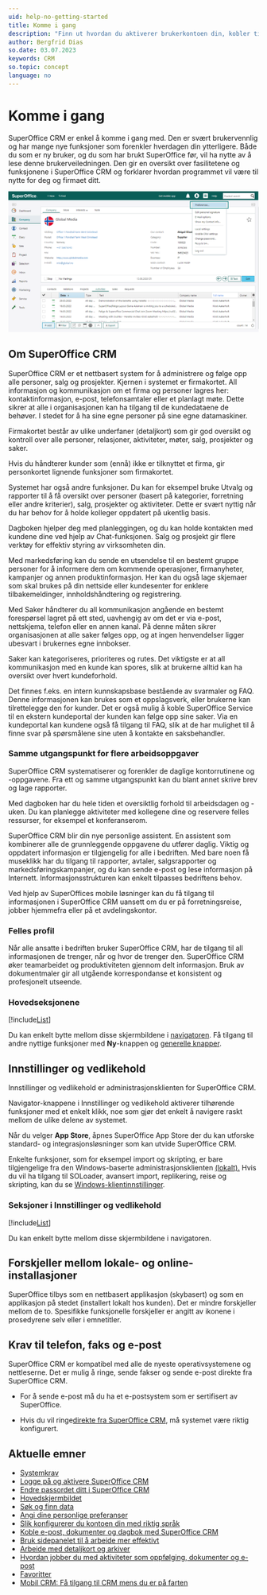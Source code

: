 ```yaml
---
uid: help-no-getting-started
title: Komme i gang
description: "Finn ut hvordan du aktiverer brukerkontoen din, kobler til e-post og dokumenter og angir personlige preferanser."
author: Bergfrid Dias
so.date: 03.07.2023
keywords: CRM
so.topic: concept
language: no
---
```


# Komme i gang

SuperOffice CRM er enkel å komme i gang med. Den er svært brukervennlig og har mange nye funksjoner som forenkler hverdagen din ytterligere. Både du som er ny bruker, og du som har brukt SuperOffice før, vil ha nytte av å lese denne brukerveiledningen. Den gir en oversikt over fasilitetene og funksjonene i SuperOffice CRM og forklarer hvordan programmet vil være til nytte for deg og firmaet ditt.

![Gå til din personlige innstilling, og velg innstillingen du vil endre -screenshot][img1]

## Om SuperOffice CRM

SuperOffice CRM er et nettbasert system for å administrere og følge opp alle personer, salg og prosjekter. Kjernen i systemet er firmakortet. All informasjon og kommunikasjon om et firma og personer lagres her: kontaktinformasjon, e-post, telefonsamtaler eller et planlagt møte. Dette sikrer at alle i organisasjonen kan ha tilgang til de kundedataene de behøver. I stedet for å ha sine egne personer på sine egne datamaskiner.

Firmakortet består av ulike underfaner (detaljkort) som gir god oversikt og kontroll over alle personer, relasjoner, aktiviteter, møter, salg, prosjekter og saker.

Hvis du håndterer kunder som (ennå) ikke er tilknyttet et firma, gir personkortet lignende funksjoner som firmakortet.

Systemet har også andre funksjoner. Du kan for eksempel bruke Utvalg og rapporter til å få oversikt over personer (basert på kategorier, forretning eller andre kriterier), salg, prosjekter og aktiviteter. Dette er svært nyttig når du har behov for å holde kolleger oppdatert på ukentlig basis.

Dagboken hjelper deg med planleggingen, og du kan holde kontakten med kundene dine ved hjelp av Chat-funksjonen. Salg og prosjekt gir flere verktøy for effektiv styring av virksomheten din.

Med markedsføring kan du sende en utsendelse til en bestemt gruppe personer for å informere dem om kommende operasjoner, firmanyheter, kampanjer og annen produktinformasjon. Her kan du også lage skjemaer som skal brukes på din nettside eller kundesenter for enklere tilbakemeldinger, innholdshåndtering og registrering.

Med Saker håndterer du all kommunikasjon angående en bestemt forespørsel lagret på ett sted, uavhengig av om det er via e-post, nettskjema, telefon eller en annen kanal. På denne måten sikrer organisasjonen at alle saker følges opp, og at ingen henvendelser ligger ubesvart i brukernes egne innbokser.

Saker kan kategoriseres, prioriteres og rutes. Det viktigste er at all kommunikasjon med en kunde kan spores, slik at brukerne alltid kan ha oversikt over hvert kundeforhold.

Det finnes f.eks. en intern kunnskapsbase bestående av svarmaler og FAQ. Denne informasjonen kan brukes som et oppslagsverk, eller brukerne kan tilrettelegge den for kunder. Det er også mulig å koble SuperOffice Service til en ekstern kundeportal der kunden kan følge opp sine saker. Via en kundeportal kan kundene også få tilgang til FAQ, slik at de har mulighet til å finne svar på spørsmålene sine uten å kontakte en saksbehandler.

### Samme utgangspunkt for flere arbeidsoppgaver

SuperOffice CRM systematiserer og forenkler de daglige kontorrutinene og -oppgavene. Fra ett og samme utgangspunkt kan du blant annet skrive brev og lage rapporter.

Med dagboken har du hele tiden et oversiktlig forhold til arbeidsdagen og -uken. Du kan planlegge aktiviteter med kollegene dine og reservere felles ressurser, for eksempel et konferanserom.

SuperOffice CRM blir din nye personlige assistent. En assistent som kombinerer alle de grunnleggende oppgavene du utfører daglig. Viktig og oppdatert informasjon er tilgjengelig for alle i bedriften. Med bare noen få museklikk har du tilgang til rapporter, avtaler, salgsrapporter og markedsføringskampanjer, og du kan sende e-post og lese informasjon på Internett. Informasjonsstrukturen kan enkelt tilpasses bedriftens behov.

Ved hjelp av SuperOffices mobile løsninger kan du få tilgang til informasjonen i SuperOffice CRM uansett om du er på forretningsreise, jobber hjemmefra eller på et avdelingskontor.

### Felles profil

Når alle ansatte i bedriften bruker SuperOffice CRM, har de tilgang til all informasjonen de trenger, når og hvor de trenger den. SuperOffice CRM øker teamarbeidet og produktiviteten gjennom delt informasjon. Bruk av dokumentmaler gir all utgående korrespondanse et konsistent og profesjonelt utseende.

### Hovedseksjonene

[!include[List](includes/list-crm-sections.md)]

Du kan enkelt bytte mellom disse skjermbildene i [navigatoren][1]. Få tilgang til andre nyttige funksjoner med **Ny**-knappen og [generelle knapper][3].

## Innstillinger og vedlikehold

Innstillinger og vedlikehold er administrasjonsklienten for SuperOffice CRM.

Navigator-knappene i Innstillinger og vedlikehold aktiverer tilhørende funksjoner med et enkelt klikk, noe som gjør det enkelt å navigere raskt mellom de ulike delene av systemet.

Når du velger **App Store**, åpnes SuperOffice App Store der du kan utforske standard- og integrasjonsløsninger som kan utvide SuperOffice CRM.

Enkelte funksjoner, som for eksempel import og skripting, er bare tilgjengelige fra den Windows-baserte administrasjonsklienten [(lokalt).][1] Hvis du vil ha tilgang til SOLoader, avansert import, replikering, reise og skripting, kan du se [Windows-klientinnstillinger][20].

### Seksjoner i Innstillinger og vedlikehold

[!include[List](includes/list-admin-sections.md)]

Du kan enkelt bytte mellom disse skjermbildene i navigatoren.

## Forskjeller mellom lokale- og online-installasjoner

SuperOffice tilbys som en nettbasert applikasjon (skybasert) og som en applikasjon på stedet (installert lokalt hos kunden). Det er mindre forskjeller mellom de to. Spesifikke funksjonelle forskjeller er angitt av ikonene i prosedyrene selv eller i emnetitler.

## Krav til telefon, faks og e-post

SuperOffice CRM er kompatibel med alle de nyeste operativsystemene og nettleserne. Det er mulig å ringe, sende fakser og sende e-post direkte fra SuperOffice CRM.

* For å sende e-post må du ha et e-postsystem som er sertifisert av SuperOffice.

* Hvis du vil ringe[direkte fra SuperOffice CRM][16], må systemet være riktig konfigurert.

## Aktuelle emner

* [Systemkrav][21]
* [Logge på og aktivere SuperOffice CRM][6]
* [Endre passordet ditt i SuperOffice CRM][5]
* [Hovedskjermbildet][2]
* [Søk og finn data][14]
* [Angi dine personlige preferanser][7]
* [Slik konfigurerer du kontoen din med riktig språk][15]
* [Koble e-post, dokumenter og dagbok med SuperOffice CRM][8]
* [Bruk sidepanelet til å arbeide mer effektivt][4]
* [Arbeide med detaljkort og arkiver][12]
* [Hvordan jobber du med aktiviteter som oppfølging, dokumenter og e-post][13]
* [Favoritter][11]
* [Mobil CRM: Få tilgang til CRM mens du er på farten][9]

<!-- Referenced links -->
[1]: main-screen/navigator.md
[3]: main-screen/index.md#global-buttons
[2]: main-screen/index.md
[4]: main-screen/side-panel.md
[5]: login.md#forgot-password
[6]: login.md
[7]: preferences.md
[8]: connect-email-doc/index.md
[9]: ../../../en/mobile/superoffice-mobile/index.md

[11]: ../basics/fav.md
[12]: ../section-tabs/index.md
[13]: ../basics/activity.md
[14]: ../../search-options/learn/index.md
[15]: ../../globalization-and-localization/learn/change-language.md
[16]: ../../contact/learn/dial.md
[20]: ../../onsite/win-client/learn/index.md
[21]: ../../../en/onsite/requirements/index.md

<!-- Referenced images -->
[img1]: ../../../media/loc/en/learn/getstarted-personalsettings.png
